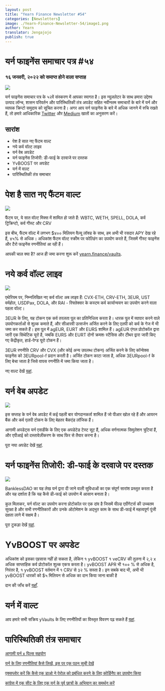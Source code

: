 ```yaml
---
layout: post
title: "Yearn Finance Newsletter #54"
categories: [Newsletters]
image: ./Yearn-Finance-Newsletter-54/image1.png
author: Yearn
translator: Jengajojo
publish: true
---
```


# यर्न फाइनेंस समाचार पत्र #५४

### १६ जनवरी, २०२२ को समाप्त होने वाला सप्ताह

![](image1.png)

यर्न फाइनेंस समाचार पत्र के ५२वें संस्करण में आपका स्वागत है। इस न्यूज़लेटर के साथ हमारा उद्देश्य उत्पाद लॉन्च, शासन परिवर्तन और पारिस्थितिकी तंत्र अपडेट सहित नवीनतम समाचारों के बारे में यर्न और व्यापक क्रिप्टो समुदाय को सूचित करना है। अगर आप यर्न फाइनेंस के बारे में अधिक जानने में रुचि रखते हैं, तो हमारे आधिकारिक [Twitter](https://twitter.com/iearnfinance) और [Medium](https://medium.com/iearn) खातों का अनुसरण करें।

## सारांश

- पेश है सात नए फैंटम वाल्ट
- नये कर्व वॉल्ट लाइव
- यर्न वेब अपडेट
- यर्न फाइनेंस तिजोरी: डी-फाई  के दरवाजे पर दस्तक
- YvBOOST पर अपडेट
- यर्न में वाल्ट
- पारिस्थितिकी तंत्र समाचार

# पेश है सात नए फैंटम वाल्ट

![](image2.png)

फैंटम पर, ये सात वॉल्ट मिक्स में शामिल हो जाते हैं: WBTC, WETH, SPELL, DOLA, कर्व ट्रिक्रिप्टो, कर्व गीस्ट और CRV

इस बीच, फैंटम वॉल्ट में लगभग $४०० मिलियन वैल्यू लॉक्ड के साथ, हम अभी भी रसदार APY देख रहे हैं, ४५% से अधिक। अधिकांश फैंटम वॉल्ट स्क्रीम पर फोल्डिंग का उपयोग करते हैं, जिसमें गीस्ट फाइनेंस और टैरो फाइनेंस रणनीतियां आ रही हैं।

आपकी चाल क्या है? आज ही जमा करना शुरू करें [yearn.finance/vaults](https://yearn.finance/vaults).

# नये कर्व वॉल्ट लाइव

![](image3.png)

एथेरियम पर, निम्नलिखित नए कर्व वॉल्ट अब लाइव हैं: CVX-ETH, CRV-ETH, 3EUR, UST वर्महोल, USDPax, DOLA, और RAI - रिफ्लेक्सर के कस्टम कर्व कार्यान्वयन का उपयोग करने वाला पहला वॉल्ट।

3EUR के लिए, यह टोकन एक कर्व तरलता पूल का प्रतिनिधित्व करता है। धारक पूल में व्यापार करने वाले उपयोगकर्ताओं से शुल्क कमाते हैं, और सीआरवी उत्सर्जन अर्जित करने के लिए एलपी को कर्व के गेज में भी जमा कर सकते हैं। इस पूल में agEUR, EURT और EURS शामिल हैं। agEUR एंगल प्रोटोकॉल द्वारा जारी एक सिंथेटिक यूरो है, जबकि EURS और EURT दोनों क्रमशः स्टैसिस और टीथर द्वारा जारी किए गए केंद्रीकृत, हार्ड-पेग्ड यूरो टोकन हैं।

3EUR रणनीति CRV और CVX (और कोई अन्य उपलब्ध टोकन) अर्जित करने के लिए कॉन्वेक्स फाइनेंस को 3EURpool-f प्रदान करती है। अर्जित टोकन काटा जाता है, अधिक 3EURpool-f के लिए बेचा जाता है जिसे वापस रणनीति में जमा किया जाता है।

नए वाल्ट देखें [यहां](https://yearn.finance/#/vaults).

# यर्न वेब अपडेट

![](image4.png)

इस सप्ताह के यर्न वेब अपडेट में कई पहली बार योगदानकर्ता शामिल हैं जो पीआर खोल रहे हैं और आयरन बैंक और कर्व एलपी टोकन के लिए बेहतर बैकएंड लॉजिक हैं।

आगामी अपडेट्स यर्न एसडीके के लिए एक अपडेटेड टेस्ट सूट हैं, अधिक वर्णनात्मक सिमुलेशन त्रुटियां हैं, और एपीआई को दस्तावेज़ीकरण के साथ फिर से तैयार करना है।

पूरा नया अपडेट देखें [यहां](https://yearnweb.substack.com/p/yearn-web-engineering-update).

# यर्न फाइनेंस तिजोरी: डी-फाई  के दरवाजे पर दस्तक

![](image5.png)

BanklessDAO का यह लेख यर्न द्वारा दी जाने वाली सुविधाओं का एक संपूर्ण सारांश प्रस्तुत करता है और यह दर्शाता है कि यह कैसे डी-फाई  को उपयोग में आसान बनाता है।

कुल मिलाकर, यर्न वॉल्ट का उपयोग करना प्रोटोकॉल पर एक दांव है जिसमें यील्ड एग्रीगेटर्स की उच्चतम सुरक्षा है और सभी रणनीतिकारों और उनके ऑटोमेशन के अद्भुत काम के साथ डी-फाई में महत्वपूर्ण पूंजी दक्षता लाने में सक्षम है।

पूरा टुकड़ा देखें [यहां](https://medium.com/bankless-dao/yearn-finance-vaults-knockin-on-defi-s-door-f5e9f56f669a).

# YvBOOST पर अपडेट

अधिकांश को इसका एहसास नहीं हो सकता है, लेकिन १ yvBOOST १ veCRV की तुलना में २,२ x अधिक साप्ताहिक कर्व प्रोटोकॉल शुल्क एकत्र करता है। yvBOOST APR भी १०० % से अधिक है, निरंतर है, १ yvBOOST वर्तमान में १ CRV से ३२ % सस्ता है। इन सबके बाद भी, अभी भी yvBOOST धारकों को $५  मिलियन से अधिक का दान किया जाना बाकी है

दान की जाँच करें [यहाँ](https://etherscan.io/address/0xdf270b48829e0f05211f3a33e5dc0a84f7247fbe).

# यर्न में वाल्ट

आप हमारे सभी सक्रिय yVaults के लिए रणनीतियों का विस्तृत विवरण पढ़ सकते हैं [यहां](https://medium.com/yearn-state-of-the-vaults/the-vaults-at-yearn-9237905ffed3).

# पारिस्थितिकी तंत्र समाचार

[आगामी यर्न x पिल्स सहयोग](https://twitter.com/bantg/status/1482764820265029633)

[यर्न के लिए रणनीतियां कैसे लिखें, इस पर एक पठन सूची देखें](https://twitter.com/sjkelleyjr/status/1481664381054177281)

[एक्सप्लोर करें कि कैसे एक डाओ ने पेरोल को प्रबंधित करने के लिए कोर्डिनैप का उपयोग किया](https://twitter.com/jkey_eth/status/1479642151730356226)

[कांग्रेस में एक सीट के लिए एक यर्न के पूर्व छात्रों के अभियान का समर्थन करें](https://twitter.com/mattdwest/status/1481083902580166656)
